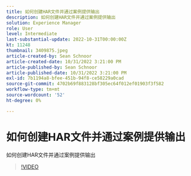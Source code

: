```yaml
---
title: 如何创建HAR文件并通过案例提供输出
description: 如何创建HAR文件并通过案例提供输出
solution: Experience Manager
role: User
level: Intermediate
last-substantial-update: 2022-10-31T00:00:00Z
kt: 11248
thumbnail: 3409875.jpeg
article-created-by: Sean Schnoor
article-created-date: 10/31/2022 3:21:00 PM
article-published-by: Sean Schnoor
article-published-date: 10/31/2022 3:21:00 PM
exl-id: 7b1194a8-bfee-451b-94f8-ce58229a0cad
source-git-commit: 4702b69f883128bf305ec64f012ef01903f3f582
workflow-type: tm+mt
source-wordcount: '52'
ht-degree: 0%

---
```


# 如何创建HAR文件并通过案例提供输出

如何创建HAR文件并通过案例提供输出

>[!VIDEO](https://video.tv.adobe.com/v/3409875/?quality=12&learn=on)
